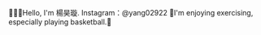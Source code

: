 🙋🏻‍♀️Hello, I'm 楊昊璇. Instagram：@yang02922
💪I'm enjoying exercising, especially playing basketball.🏀
